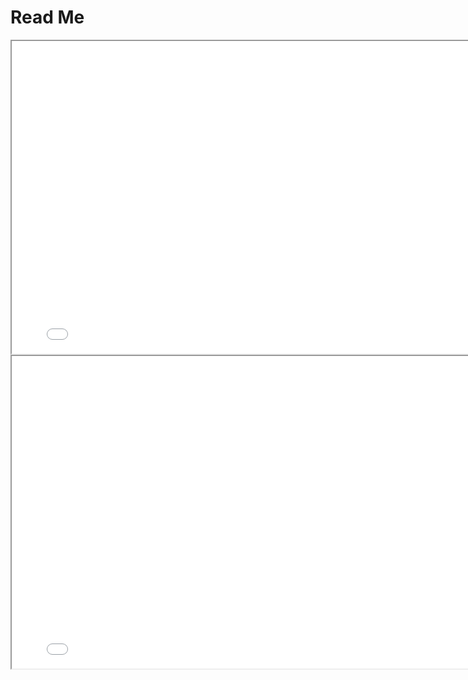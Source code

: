 
Read Me
===
<iframe src=oakland-gran-fondo-r10.html width=800 height=500 ></iframe>



<iframe src=elevations-view-tgif-r1.html width=800 height=500 ></iframe>


<!--


<iframe src=./a-cor-core/core-r2.html width=800 height=500 ></iframe>

<iframe src=./b-sel-select/select-r1.html width=800 height=500 ></iframe>

<iframe src=./e-thr-threejs/threejs-r1.html width=800 height=500 ></iframe>

<iframe src=./f-map-map/map-r2.html width=800 height=500 ></iframe>

<iframe src=./h-kml-kml/kml-r2.html width=800 height=500 ></iframe>

<iframe src=./i-cas-camera-action-select/camera-action-select-r1.html width=800 height=500 ></iframe>

-->




